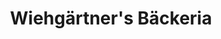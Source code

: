 ---
title: "Wiehgärtner's Bäckeria"
url: /lauf-a-d-pegnitz/wiehgaertners-baeckeria/
shop: Bäckerei
---